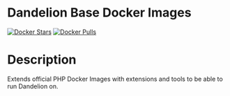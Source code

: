 # Dandelion Base Docker Images

[![Docker Stars](https://img.shields.io/docker/stars/dandelionphp/php.svg)](https://store.docker.com/community/images/dandelionphp/php)
[![Docker Pulls](https://img.shields.io/docker/pulls/dandelionphp/php.svg)](https://store.docker.com/community/images/dandelionphp/php)

# Description

Extends official PHP Docker Images with extensions and tools to be able to run Dandelion on.